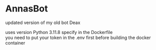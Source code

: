 # AnnasBot
updated version of my old bot Deax

uses version Python 3.11.8 specify in the Dockerfile<br>
you need to put your token in the .env first before building the docker container